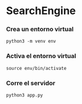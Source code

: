 # SearchEngine
### Crea un entorno virtual
```
python3 -m venv env 
```
### Activa el entorno virtual
```
source env/bin/activate
```
### Corre el servidor
```
python3 app.py
```
